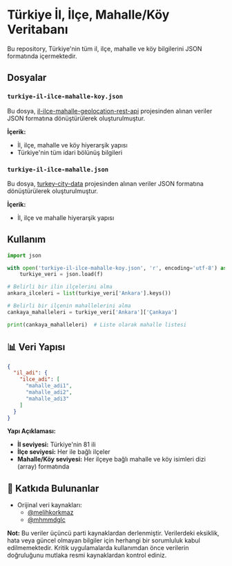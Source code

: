 # Türkiye İl, İlçe, Mahalle/Köy Veritabanı

Bu repository, Türkiye'nin tüm il, ilçe, mahalle ve köy bilgilerini JSON formatında içermektedir.

## Dosyalar

### `turkiye-il-ilce-mahalle-koy.json`
Bu dosya, [il-ilce-mahalle-geolocation-rest-api](https://github.com/melihkorkmaz/il-ilce-mahalle-geolocation-rest-api) projesinden alınan veriler JSON formatına dönüştürülerek oluşturulmuştur.

**İçerik:**
- İl, ilçe, mahalle ve köy hiyerarşik yapısı
- Türkiye'nin tüm idari bölünüş bilgileri

### `turkiye-il-ilce-mahalle.json`
Bu dosya, [turkey-city-data](https://github.com/mhmmdglc/turkey-city-data) projesinden alınan veriler JSON formatına dönüştürülerek oluşturulmuştur.

**İçerik:**
- İl, ilçe ve mahalle hiyerarşik yapısı

## Kullanım

```python
import json

with open('turkiye-il-ilce-mahalle-koy.json', 'r', encoding='utf-8') as f:
    turkiye_veri = json.load(f)

# Belirli bir ilin ilçelerini alma
ankara_ilceleri = list(turkiye_veri['Ankara'].keys())

# Belirli bir ilçenin mahallelerini alma
cankaya_mahalleleri = turkiye_veri['Ankara']['Çankaya']

print(cankaya_mahalleleri)  # Liste olarak mahalle listesi
```

## 📊 Veri Yapısı

```json
{
  "il_adi": {
    "ilce_adi": [
      "mahalle_adi1",
      "mahalle_adi2",
      "mahalle_adi3"
    ]
  }
}
```

**Yapı Açıklaması:**
- **İl seviyesi:** Türkiye'nin 81 ili
- **İlçe seviyesi:** Her ile bağlı ilçeler
- **Mahalle/Köy seviyesi:** Her ilçeye bağlı mahalle ve köy isimleri dizi (array) formatında

## 🤝 Katkıda Bulunanlar

- Orijinal veri kaynakları:
  - [@melihkorkmaz](https://github.com/melihkorkmaz) 
  - [@mhmmdglc](https://github.com/mhmmdglc) 

**Not:** Bu veriler üçüncü parti kaynaklardan derlenmiştir. Verilerdeki eksiklik, hata veya güncel olmayan bilgiler için herhangi bir sorumluluk kabul edilmemektedir. Kritik uygulamalarda kullanımdan önce verilerin doğruluğunu mutlaka resmi kaynaklardan kontrol ediniz.
